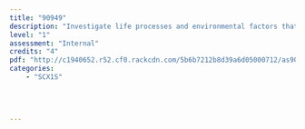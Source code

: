 ```yaml
---
title: "90949"
description: "Investigate life processes and environmental factors that affect them"
level: "1"
assessment: "Internal"
credits: "4"
pdf: "http://c1940652.r52.cf0.rackcdn.com/5b6b7212b8d39a6d05000712/as90949.pdf"
categories:
    - "SCX1S"
    
    
    
    
---
```

